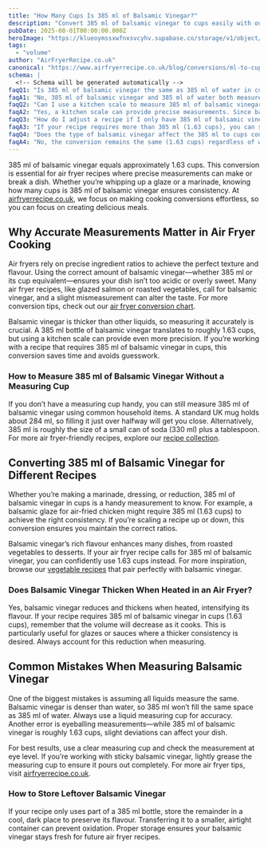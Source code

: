 ```yaml
---
title: "How Many Cups Is 385 ml of Balsamic Vinegar?"
description: "Convert 385 ml of balsamic vinegar to cups easily with our simple guide—perfect for air fryer recipes and precise cooking measurements."
pubDate: 2025-08-01T00:00:00.000Z
heroImage: "https://klueoymssxwfnxsvcyhv.supabase.co/storage/v1/object/public/Shmucket/how-many-cups-is-385-ml-of-balsamic-vinegar.webp"
tags:
  - "volume"
author: "AirFryerRecipe.co.uk"
canonical: "https://www.airfryerrecipe.co.uk/blog/conversions/ml-to-cups/how-many-cups-is-385-ml-of-balsamic-vinegar"
schema: |
  <!-- Schema will be generated automatically -->
faqQ1: "Is 385 ml of balsamic vinegar the same as 385 ml of water in cups?"
faqA1: "No, 385 ml of balsamic vinegar and 385 ml of water both measure roughly 1.63 cups, but balsamic vinegar is denser and may pour differently due to its thickness. Always use a liquid measuring cup for accuracy."
faqQ2: "Can I use a kitchen scale to measure 385 ml of balsamic vinegar?"
faqA2: "Yes, a kitchen scale can provide precise measurements. Since balsamic vinegar weighs about 1.04 grams per ml, 385 ml would weigh approximately 400 grams. This method is especially useful for baking."
faqQ3: "How do I adjust a recipe if I only have 385 ml of balsamic vinegar but need more?"
faqA3: "If your recipe requires more than 385 ml (1.63 cups), you can scale it down or use a combination of balsamic vinegar and a milder vinegar, like red wine vinegar, to stretch the quantity without overpowering the flavour."
faqQ4: "Does the type of balsamic vinegar affect the 385 ml to cups conversion?"
faqA4: "No, the conversion remains the same (1.63 cups) regardless of whether you’re using traditional or commercial balsamic vinegar. However, thicker, aged balsamic vinegar may pour more slowly, so measure carefully."
---
```

<p>385 ml of balsamic vinegar equals approximately 1.63 cups. This conversion is essential for air fryer recipes where precise measurements can make or break a dish. Whether you’re whipping up a glaze or a marinade, knowing how many cups is 385 ml of balsamic vinegar ensures consistency. At <a href=https://www.airfryerrecipe.co.uk>airfryerrecipe.co.uk</a>, we focus on making cooking conversions effortless, so you can focus on creating delicious meals.</p>  

<h2>Why Accurate Measurements Matter in Air Fryer Cooking</h2>  
<p>Air fryers rely on precise ingredient ratios to achieve the perfect texture and flavour. Using the correct amount of balsamic vinegar—whether 385 ml or its cup equivalent—ensures your dish isn’t too acidic or overly sweet. Many air fryer recipes, like glazed salmon or roasted vegetables, call for balsamic vinegar, and a slight mismeasurement can alter the taste. For more conversion tips, check out our <a href=https://www.airfryerrecipe.co.uk/air-fryer-conversion-chart>air fryer conversion chart</a>.</p>  

<p>Balsamic vinegar is thicker than other liquids, so measuring it accurately is crucial. A 385 ml bottle of balsamic vinegar translates to roughly 1.63 cups, but using a kitchen scale can provide even more precision. If you’re working with a recipe that requires 385 ml of balsamic vinegar in cups, this conversion saves time and avoids guesswork.</p>  

<h3>How to Measure 385 ml of Balsamic Vinegar Without a Measuring Cup</h3>  
<p>If you don’t have a measuring cup handy, you can still measure 385 ml of balsamic vinegar using common household items. A standard UK mug holds about 284 ml, so filling it just over halfway will get you close. Alternatively, 385 ml is roughly the size of a small can of soda (330 ml) plus a tablespoon. For more air fryer-friendly recipes, explore our <a href=https://www.airfryerrecipe.co.uk/recipes>recipe collection</a>.</p>  

<h2>Converting 385 ml of Balsamic Vinegar for Different Recipes</h2>  
<p>Whether you’re making a marinade, dressing, or reduction, 385 ml of balsamic vinegar in cups is a handy measurement to know. For example, a balsamic glaze for air-fried chicken might require 385 ml (1.63 cups) to achieve the right consistency. If you’re scaling a recipe up or down, this conversion ensures you maintain the correct ratios.</p>  

<p>Balsamic vinegar’s rich flavour enhances many dishes, from roasted vegetables to desserts. If your air fryer recipe calls for 385 ml of balsamic vinegar, you can confidently use 1.63 cups instead. For more inspiration, browse our <a href=https://www.airfryerrecipe.co.uk/recipe-category/vegetables>vegetable recipes</a> that pair perfectly with balsamic vinegar.</p>  

<h3>Does Balsamic Vinegar Thicken When Heated in an Air Fryer?</h3>  
<p>Yes, balsamic vinegar reduces and thickens when heated, intensifying its flavour. If your recipe requires 385 ml of balsamic vinegar in cups (1.63 cups), remember that the volume will decrease as it cooks. This is particularly useful for glazes or sauces where a thicker consistency is desired. Always account for this reduction when measuring.</p>  

<h2>Common Mistakes When Measuring Balsamic Vinegar</h2>  
<p>One of the biggest mistakes is assuming all liquids measure the same. Balsamic vinegar is denser than water, so 385 ml won’t fill the same space as 385 ml of water. Always use a liquid measuring cup for accuracy. Another error is eyeballing measurements—while 385 ml of balsamic vinegar is roughly 1.63 cups, slight deviations can affect your dish.</p>  

<p>For best results, use a clear measuring cup and check the measurement at eye level. If you’re working with sticky balsamic vinegar, lightly grease the measuring cup to ensure it pours out completely. For more air fryer tips, visit <a href=https://www.airfryerrecipe.co.uk>airfryerrecipe.co.uk</a>.</p>  

<h3>How to Store Leftover Balsamic Vinegar</h3>  
<p>If your recipe only uses part of a 385 ml bottle, store the remainder in a cool, dark place to preserve its flavour. Transferring it to a smaller, airtight container can prevent oxidation. Proper storage ensures your balsamic vinegar stays fresh for future air fryer recipes.</p>
